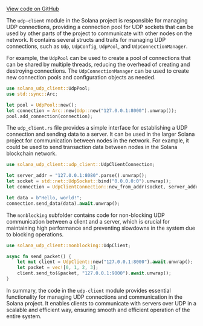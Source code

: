 [View code on GitHub](https://github.com/solana-labs/solana/tree/master/na/udp-client)

The `udp-client` module in the Solana project is responsible for managing UDP connections, providing a connection pool for UDP sockets that can be used by other parts of the project to communicate with other nodes on the network. It contains several structs and traits for managing UDP connections, such as `Udp`, `UdpConfig`, `UdpPool`, and `UdpConnectionManager`.

For example, the `UdpPool` can be used to create a pool of connections that can be shared by multiple threads, reducing the overhead of creating and destroying connections. The `UdpConnectionManager` can be used to create new connection pools and configuration objects as needed.

```rust
use solana_udp_client::UdpPool;
use std::sync::Arc;

let pool = UdpPool::new();
let connection = Arc::new(Udp::new("127.0.0.1:8000").unwrap());
pool.add_connection(connection);
```

The `udp_client.rs` file provides a simple interface for establishing a UDP connection and sending data to a server. It can be used in the larger Solana project for communication between nodes in the network. For example, it could be used to send transaction data between nodes in the Solana blockchain network.

```rust
use solana_udp_client::udp_client::UdpClientConnection;

let server_addr = "127.0.0.1:8080".parse().unwrap();
let socket = std::net::UdpSocket::bind("0.0.0.0:0").unwrap();
let connection = UdpClientConnection::new_from_addr(socket, server_addr);

let data = b"Hello, world!";
connection.send_data(data).await.unwrap();
```

The `nonblocking` subfolder contains code for non-blocking UDP communication between a client and a server, which is crucial for maintaining high performance and preventing slowdowns in the system due to blocking operations.

```rust
use solana_udp_client::nonblocking::UdpClient;

async fn send_packet() {
    let mut client = UdpClient::new("127.0.0.1:8000").await.unwrap();
    let packet = vec![0, 1, 2, 3];
    client.send_to(&packet, "127.0.0.1:9000").await.unwrap();
}
```

In summary, the code in the `udp-client` module provides essential functionality for managing UDP connections and communication in the Solana project. It enables clients to communicate with servers over UDP in a scalable and efficient way, ensuring smooth and efficient operation of the entire system.
